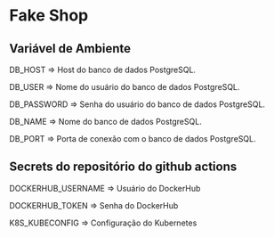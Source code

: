 # Fake Shop


## Variável de Ambiente
DB_HOST	=> Host do banco de dados PostgreSQL.

DB_USER => Nome do usuário do banco de dados PostgreSQL.

DB_PASSWORD	=> Senha do usuário do banco de dados PostgreSQL.

DB_NAME	=>	Nome do banco de dados PostgreSQL.

DB_PORT	=>	Porta de conexão com o banco de dados PostgreSQL.

## Secrets do repositório do github actions
DOCKERHUB_USERNAME => Usuário do DockerHub

DOCKERHUB_TOKEN => Senha do DockerHub

K8S_KUBECONFIG => Configuração do Kubernetes
